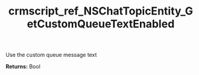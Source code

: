 ﻿---
title: crmscript_ref_NSChatTopicEntity_GetCustomQueueTextEnabled
description: Bool NSChatTopicEntity.GetCustomQueueTextEnabled()
intellisense: NSChatTopicEntity.GetCustomQueueTextEnabled
keywords: NSChatTopicEntity, GetCustomQueueTextEnabled
so.topic: reference
---

Use the custom queue message text

**Returns:** Bool



